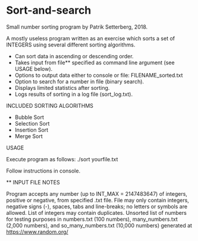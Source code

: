 # Sort-and-search
Small number sorting program by Patrik Setterberg, 2018.

A mostly useless program written as an exercise which sorts a set of INTEGERS
using several different sorting algorithms.

* Can sort data in ascending or descending order.
* Takes input from file** specified as command line argument (see USAGE below).
* Options to output data either to console or file: FILENAME_sorted.txt
* Option to search for a number in file (binary search).
* Displays limited statistics after sorting.
* Logs results of sorting in a log file (sort_log.txt).

INCLUDED SORTING ALGORITHMS
* Bubble Sort
* Selection Sort
* Insertion Sort
* Merge Sort

USAGE

Execute program as follows: ./sort yourfile.txt

Follow instructions in console.

** INPUT FILE NOTES

Program accepts any number (up to INT_MAX = 2147483647) of integers, positive or negative,
from specified .txt file. File may only contain integers, negative signs (-), spaces, tabs and
line-breaks; no letters or symbols are allowed. List of integers may contain duplicates.
Unsorted list of numbers for testing purposes in numbers.txt (100 numbers),
many_numbers.txt (2,000 numbers), and so_many_numbers.txt (10,000 numbers)
generated at https://www.random.org/
